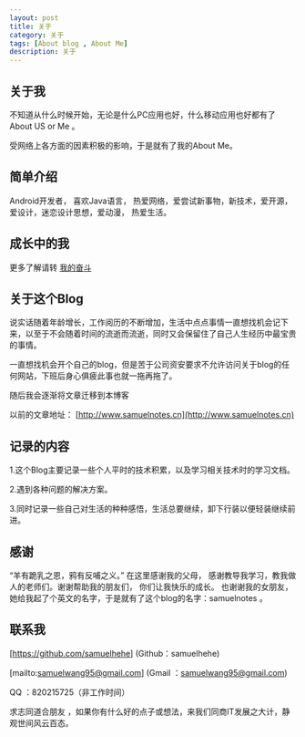```yaml
---
layout: post
title: 关于
category: 关于
tags: [About blog , About Me]
description: 关于
---
```




## 关于我
不知道从什么时候开始，无论是什么PC应用也好，什么移动应用也好都有了About US or Me 。

受网络上各方面的因素积极的影响，于是就有了我的About Me。

## 简单介绍

Android开发者， 喜欢Java语言， 热爱网络，爱尝试新事物，新技术，爱开源，爱设计，迷恋设计思想，爱动漫， 热爱生活。

## 成长中的我

更多了解请转   [我的奋斗](http://git.samuelnotes.cn/2014/02/16/myfighting.html)

## 关于这个Blog

说实话随着年龄增长，工作阅历的不断增加，生活中点点事情一直想找机会记下来，以至于不会随着时间的流逝而流逝，同时又会保留住了自己人生经历中最宝贵的事情。

一直想找机会开个自己的blog，但是苦于公司资安要求不允许访问关于blog的任何网站，下班后身心俱疲此事也就一拖再拖了。

随后我会逐渐将文章迁移到本博客 

以前的文章地址： [http://www.samuelnotes.cn](http://www.samuelnotes.cn)


## 记录的内容

1.这个Blog主要记录一些个人平时的技术积累，以及学习相关技术时的学习文档。

2.遇到各种问题的解决方案。

3.同时记录一些自己对生活的种种感悟，生活总要继续，卸下行装以便轻装继续前进。


## 感谢

“羊有跪乳之恩，鸦有反哺之义。” 在这里感谢我的父母， 感谢教导我学习，教我做人的老师们。谢谢帮助我的朋友们， 你们让我快乐的成长。 也谢谢我的女朋友，她给我起了个英文的名字，于是就有了这个blog的名字：samuelnotes 。


## 联系我

[https://github.com/samuelhehe] (Github：samuelhehe)

[mailto:samuelwang95@gmail.com] (Gmail ：samuelwang95@gmail.com) 

QQ    ：820215725（非工作时间）

求志同道合朋友 ，如果你有什么好的点子或想法，来我们同商IT发展之大计，静观世间风云百态。
 
